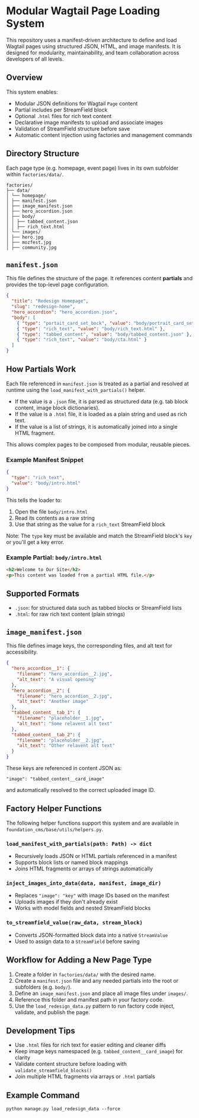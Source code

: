# Modular Wagtail Page Loading System

This repository uses a manifest-driven architecture to define and load Wagtail pages using structured JSON, HTML, and image manifests. It is designed for modularity, maintainability, and team collaboration across developers of all levels.

## Overview

This system enables:

- Modular JSON definitions for Wagtail `Page` content
- Partial includes per StreamField block
- Optional `.html` files for rich text content
- Declarative image manifests to upload and associate images
- Validation of StreamField structure before save
- Automatic content injection using factories and management commands

## Directory Structure

Each page type (e.g. homepage, event page) lives in its own subfolder within `factories/data/`.

```
factories/
├── data/
│ └── homepage/
│ ├── manifest.json
│ ├── image_manifest.json
│ ├── hero_accordion.json
│ ├── body/
│ │ ├── tabbed_content.json
│ │ ├── rich_text.html
│ └── images/
│ ├── hero.jpg
│ ├── mozfest.jpg
│ ├── community.jpg
```

## `manifest.json`

This file defines the structure of the page. It references content **partials** and provides the top-level page configuration.

```json
{
  "title": "Redesign Homepage",
  "slug": "redesign-home",
  "hero_accordion": "hero_accordion.json",
  "body": [
    { "type": "portait_card_set_bock", "value": "body/portrait_card_set.json" },
    { "type": "rich_text", "value": "body/rich_text.html" },
    { "type": "tabbed_content", "value": "body/tabbed_content.json" },
    { "type": "rich_text", "value": "body/cta.html" }
  ]
}
```

## How Partials Work

Each file referenced in `manifest.json` is treated as a partial and resolved at runtime using the `load_manifest_with_partials()` helper.

- If the value is a `.json` file, it is parsed as structured data (e.g. tab block content, image block dictionaries).
- If the value is a `.html` file, it is loaded as a plain string and used as rich text.
- If the value is a list of strings, it is automatically joined into a single HTML fragment.

This allows complex pages to be composed from modular, reusable pieces.

### Example Manifest Snippet

```json
{
  "type": "rich_text",
  "value": "body/intro.html"
}
```

This tells the loader to:

1. Open the file `body/intro.html`
2. Read its contents as a raw string
3. Use that string as the value for a `rich_text` StreamField block

Note: The `type` key must be available and match the StreamField block's `key` or you'll get a key error.

### Example Partial: `body/intro.html`

```html
<h2>Welcome to Our Site</h2>
<p>This content was loaded from a partial HTML file.</p>
```

## Supported Formats

- `.json`: for structured data such as tabbed blocks or StreamField lists
- `.html`: for raw rich text content (plain strings)

## `image_manifest.json`

This file defines image keys, the corresponding files, and alt text for accessibility.

```json
{
  "hero_accordion__1": {
    "filename": "hero_accordion__2.jpg",
    "alt_text": "A visual opening"
  },
  "hero_accordion__2": {
    "filename": "hero_accordion__2.jpg",
    "alt_text": "Another image"
  },
  "tabbed_content__tab_1": {
    "filename": "placeholder__1.jpg",
    "alt_text": "Some relavent alt text"
  },
  "tabbed_content__tab_2": {
    "filename": "placeholder__2.jpg",
    "alt_text": "Other relavent alt text"
  }
}
```
These keys are referenced in content JSON as:

```
"image": "tabbed_content__card_image"
```

and automatically resolved to the correct uploaded image ID. 

## Factory Helper Functions

The following helper functions support this system and are available in `foundation_cms/base/utils/helpers.py`.

### `load_manifest_with_partials(path: Path) -> dict`

- Recursively loads JSON or HTML partials referenced in a manifest
- Supports block lists or named block mappings
- Joins HTML fragments or arrays of strings automatically

### `inject_images_into_data(data, manifest, image_dir)`

- Replaces `"image": "key"` with image IDs based on the manifest
- Uploads images if they don't already exist
- Works with model fields and nested StreamField blocks

### `to_streamfield_value(raw_data, stream_block)`

- Converts JSON-formatted block data into a native `StreamValue`
- Used to assign data to a `StreamField` before saving

## Workflow for Adding a New Page Type

1. Create a folder in `factories/data/` with the desired name.
2. Create a `manifest.json` file and any needed partials into the root or subfolders (e.g. `body/`).
3. Define an `image_manifest.json` and place all image files under `images/`.
4. Reference this folder and manifest path in your factory code.
5. Use the `load_redesign_data.py` pattern to run factory code inject, validate, and publish the page.

## Development Tips

- Use `.html` files for rich text for easier editing and cleaner diffs
- Keep image keys namespaced (e.g. `tabbed_content__card_image`) for clarity
- Validate content structure before loading with `validate_streamfield_blocks()`
- Join multiple HTML fragments via arrays or `.html` partials

## Example Command

```
python manage.py load_redesign_data --force
```